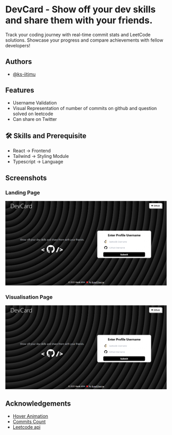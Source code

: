 
# DevCard - Show off your dev skills and share them with your friends.

Track your coding journey with real-time commit stats and LeetCode solutions. Showcase your progress and compare achievements with fellow developers!


## Authors

- [@ks-iitjmu](https://github.com/ks-iitjmu)


## Features

- Username Validation
- Visual Representation of number of commits on github and question solved on leetcode
- Can share on Twitter


## 🛠 Skills and Prerequisite
- React -> Frontend
- Tailwind -> Styling Module
- Typescript -> Language



## Screenshots

### Landing Page
![27e6848b1f2e5e3dcf3d1ab94dc4a7ab.png](./src/assets/image1.png)

### Visualisation Page
![b15c8e1aaaffa870828bf5412b2a23d9.png](./src/assets/image.png)




## Acknowledgements

 - [Hover Animation](https://www.hover.dev/)
 - [Commits Count](https://github.com/DenverCoder1/github-readme-streak-stats)
 - [Leetcode api](https://github.com/alfaarghya/alfa-leetcode-api)
